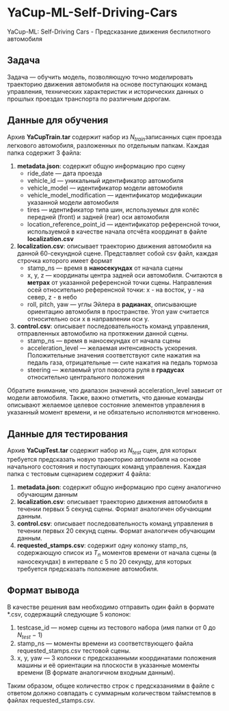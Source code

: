 # YaCup-ML-Self-Driving-Cars
YaCup-ML: Self-Driving Cars - Предсказание движения беспилотного автомобиля

## Задача
Задача — обучить модель, позволяющую точно моделировать траекторию 
движения автомобиля на основе поступающих команд управления, технических 
характеристик и исторических данных о прошлых проездах транспорта по 
различным дорогам.

## Данные для обучения
Архив **YaCupTrain.tar** содержит набор из 
$N_{train}$записанных сцен проезда легкового автомобиля, разложенных по отдельным папкам. Каждая папка содержит 3 файла:

1. **metadata.json**: содержит общую информацию про сцену
    - ride_date — дата проезда
    - vehicle_id — уникальный идентификатор автомобиля
    - vehicle_model — идентификатор модели автомобиля
    - vehicle_model_modification — идентификатор модификации указанной модели автомобиля
    - tires — идентификатор типа шин, используемых для колёс передней (front) и задней (rear) оси автомобиля
    - location_reference_point_id — идентификатор референсной точки, используемой в качестве начала отсчёта координат в файле **localization.csv**
2. **localization.csv**: описывает траекторию движения автомобиля на данной 60-секундной сцене. Представляет собой csv файл, каждая строчка которого имеет формат
    - stamp_ns — время в **наносекундах** от начала сцены
    - x, y, z — координаты центра задней оси автомобиля. Считаются в **метрах** от указанной референсной точки сцены. Направления осей относительно референсной точки: x - на восток, y - на север, z - в небо
    - roll, pitch, yaw — углы Эйлера в **радианах**, описывающие ориентацию автомобиля в пространстве. Угол yaw считается относительно оси x в направлении оси y.
3. **control.csv**: описывает последовательность команд управления, отправленных автомобилю на протяжении данной сцены.
    - stamp_ns — время в наносекундах от начала сцены
    - acceleration_level — желаемая интенсивность ускорения. Положительные значения соответствуют силе нажатия на педаль газа, отрицательные — силе нажатия на педаль тормоза
    - steering — желаемый угол поворота руля в **градусах** относительно центрального положения
  
Обратите внимание, что диапазон значений acceleration_level зависит от модели автомобиля. Также, важно отметить, что данные команды описывают желаемое целевое состояние элементов управления в указанный момент времени, и не обязательно исполняются мгновенно.

## Данные для тестирования
Архив **YaCupTest.tar** содержит набор из $N_{test}$ сцен, для которых требуется предсказать новую траекторию автомобиля на основе начального состояния и поступающих команд управления. Каждая папка с тестовым сценарием содержит 4 файла:

1. **metadata.json**: содержит общую информацию про сцену аналогично обучающим данным
2. **localization.csv**: описывает траекторию движения автомобиля в течении первых 5 секунд сцены. Формат аналогичен обучающим данным.
3. **control.csv**: описывает последовательность команд управления в течении первых 20 секунд сцены. Формат аналогичен обучающим данным.
4. **requested_stamps.csv**: содержит одну колонку stamp_ns, содержающую список из 
$T_n$ моментов времени от начала сцены (в наносекундах) в интервале с 5 по 20 секунду, для которых требуется предсказать положение автомобиля.

## Формат вывода
В качестве решения вам необходимо отправить один файл в формате *.csv, содержащий следующие 5 колонок:

1. testcase_id — номер сцены из тестового набора (имя папки от 0 до $N_{test}$ − 1)
2. stamp_ns — моменты времени из соответствующего файла requested_stamps.csv тестовой сцены.
3. x, y, yaw — 3 колонки с предсказанными координатами положения машины и её ориентации на плоскости в указанные моменты времени (В формате аналогичном входным данным).

Таким образом, общее количество строк с предсказаниями в файле с ответом должно совпадать с суммарным количеством таймстемпов в файлах requested_stamps.csv.

